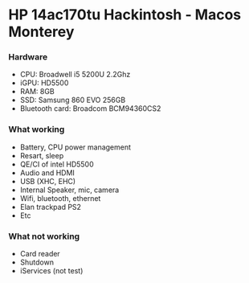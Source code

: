 # HP 14ac170tu Hackintosh - Macos Monterey

### Hardware
* CPU: Broadwell i5 5200U 2.2Ghz
* iGPU: HD5500 
* RAM: 8GB
* SSD: Samsung 860 EVO 256GB
* Bluetooth card:  Broadcom BCM94360CS2
### What working
* Battery, CPU power management
* Resart, sleep
* QE/CI of intel HD5500
* Audio and HDMI
* USB (XHC, EHC)
* Internal Speaker, mic, camera
* Wifi, bluetooth, ethernet
* Elan trackpad PS2
* Etc
### What not working
* Card reader
* Shutdown
* iServices (not test)